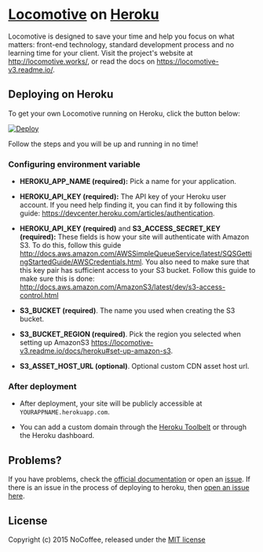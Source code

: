 # [Locomotive](https://github.com/locomotivecms/engine) on [Heroku](http://heroku.com)

Locomotive is designed to save your time and help you focus on what matters: front-end technology, standard development process and no learning time for your client. Visit the project's website at <http://locomotive.works/>, or read the docs on <https://locomotive-v3.readme.io/>.

## Deploying on Heroku

To get your own Locomotive running on Heroku, click the button below:

[![Deploy](https://www.herokucdn.com/deploy/button.svg)](https://heroku.com/deploy?template=https://github.com/locomotivecms/heroku-instant-deploy)

Follow the steps and you will be up and running in no time!

### Configuring environment variable

- **HEROKU_APP_NAME (required):** Pick a name for your application.

- **HEROKU_API_KEY (required):** The API key of your Heroku user account. If you need help finding it, you can find it by following this guide: <https://devcenter.heroku.com/articles/authentication>.

- **HEROKU_API_KEY (required)** and **S3_ACCESS_SECRET_KEY (required):** These fields is how your site will authenticate with Amazon S3. To do this, follow this guide <http://docs.aws.amazon.com/AWSSimpleQueueService/latest/SQSGettingStartedGuide/AWSCredentials.html>. You also need to make sure that this key pair has sufficient access to your S3 bucket. Follow this guide to make sure this is done: <http://docs.aws.amazon.com/AmazonS3/latest/dev/s3-access-control.html>

- **S3_BUCKET (required)**. The name you used when creating the S3 bucket.

- **S3_BUCKET_REGION (required)**. Pick the region you selected when setting up AmazonS3 <https://locomotive-v3.readme.io/docs/heroku#set-up-amazon-s3>.

- **S3_ASSET_HOST_URL (optional)**. Optional custom CDN asset host url.

### After deployment

- After deployment, your site will be publicly accessible at `YOURAPPNAME.herokuapp.com`.

- You can add a custom domain through the [Heroku Toolbelt](https://toolbelt.heroku.com/) or through the Heroku dashboard.

## Problems?

If you have problems, check the [official documentation](https://locomotive-v3.readme.io/) or open an [issue](https://github.com/locomotivecms/engine/issues). If there is an issue in the process of deploying to heroku, then [open an issue here](https://github.com/locomotivecms/heroku-instant-deploy).

## License

Copyright (c) 2015 NoCoffee, released under the [MIT license](./LICENSE)
